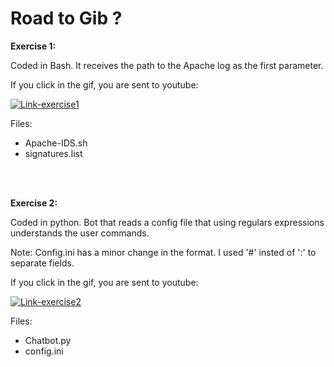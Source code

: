 # Road to Gib ?


<b>Exercise 1:</b>

Coded in Bash. It receives the path to the Apache log as the first parameter.

If you click in the gif, you are sent to youtube:

[![Link-exercise1](https://i.imgur.com/cYqsajS.gif)](https://www.youtube.com/watch?v=hxArxdov6m8)

Files:
  - Apache-IDS.sh
  - signatures.list





<br/>
<br/>





<b>Exercise 2:</b>

Coded in python. Bot that reads a config file that using regulars expressions understands the user commands.</p>
Note: Config.ini has a minor change in the format. I used '#' insted of ':' to separate fields.

If you click in the gif, you are sent to youtube:

[![Link-exercise2](https://i.imgur.com/WcSBcUk.gif)](https://www.youtube.com/watch?v=7M_JxDnWyGc)

Files:
  - Chatbot.py
  - config.ini
